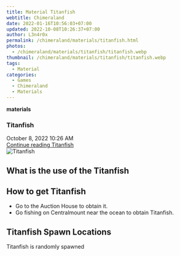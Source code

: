 ```yaml
---
title: Material Titanfish
webtitle: Chimeraland
date: 2022-01-16T10:56:03+07:00
updated: 2022-10-08T10:26:37+07:00
author: L3n4r0x
permalink: /chimeraland/materials/titanfish.html
photos:
  - /chimeraland/materials/titanfish/titanfish.webp
thumbnail: /chimeraland/materials/titanfish/titanfish.webp
tags:
  - Material
categories:
  - Games
  - Chimeraland
  - Materials
---
```


<section id="bootstrap-wrapper">
  <link
    rel="stylesheet"
    href="https://cdn.statically.io/gh/dimaslanjaka/Web-Manajemen/40ac3225/css/bootstrap-4.5-wrapper.css"
  />
  <div
    class="row g-0 border rounded overflow-hidden flex-md-row mb-4 shadow-sm position-relative"
  >
    <div class="col p-4 d-flex flex-column position-static">
      <strong class="d-inline-block mb-2 text-success">materials</strong>
      <h3 class="mb-0">Titanfish</h3>
      <div class="mb-1 text-muted">October 8, 2022 10:26 AM</div>
      <a
        href="/chimeraland/materials/titanfish.html"
        class="stretched-link d-none"
        >Continue reading Titanfish</a
      >
    </div>
    <div class="col-auto d-none d-lg-block">
      <img
        src="/chimeraland/materials/titanfish/titanfish.webp"
        alt="Titanfish"
      />
    </div>
  </div>
  <div class="row">
    <div class="col-lg-6 col-12 mb-2">
      <div class="card">
        <div class="card-body">
          <h2 class="card-title">What is the use of the Titanfish</h2>
          <div class="card-text"><ul></ul></div>
        </div>
      </div>
    </div>
    <div class="col-lg-6 col-12 mb-2">
      <div class="card">
        <div class="card-body">
          <h2 class="card-title">How to get Titanfish</h2>
          <div class="card-text">
            <ul>
              <li>Go to the Auction House to obtain it.</li>
              <li>
                Go fishing on Centralmount near the ocean to obtain Titanfish.
              </li>
            </ul>
          </div>
        </div>
      </div>
    </div>
    <div class="col-12 mb-2">
      <h2>Titanfish Spawn Locations</h2>
      <p>Titanfish is randomly spawned</p>
    </div>
  </div>
</section>